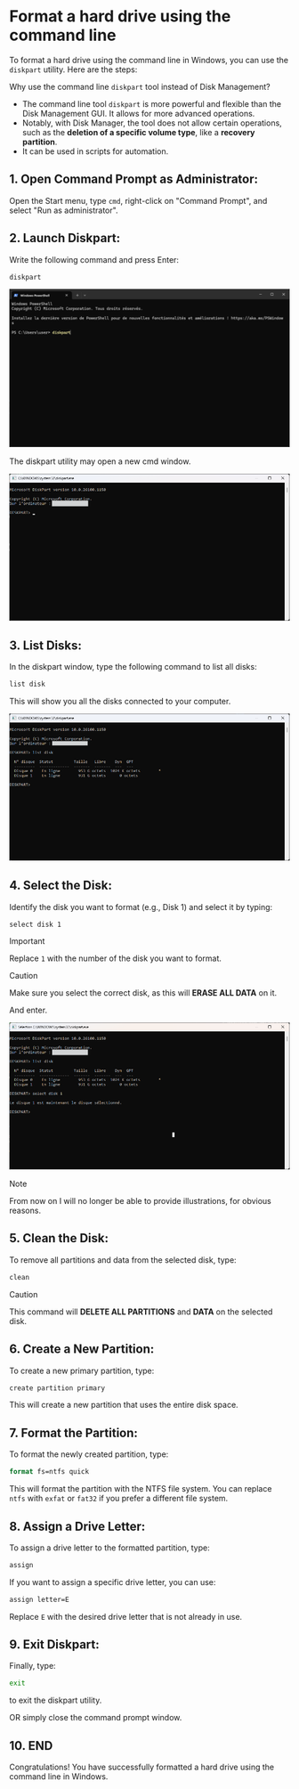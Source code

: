 
# Format a hard drive using the command line

To format a hard drive using the command line in Windows, you can use the `diskpart` utility. Here are the steps:

Why use the command line `diskpart` tool instead of Disk Management?
- The command line tool `diskpart` is more powerful and flexible than the Disk Management GUI. It allows for more advanced operations.
- Notably, with Disk Manager, the tool does not allow certain operations, such as the **deletion of a specific volume type**, like a **recovery partition**.
- It can be used in scripts for automation.


## 1. **Open Command Prompt as Administrator**:
Open the Start menu, type `cmd`, right-click on "Command Prompt", and select "Run as administrator".


## 2. **Launch Diskpart**:
Write the following command and press Enter:

```cmd
diskpart
```

![Diskpart Command](./diskpart_command.png)

The diskpart utility may open a new cmd window.

![Diskpart Window](./diskpart_opened.png)



## 3. **List Disks**:
In the diskpart window, type the following command to list all disks:

```cmd
list disk
```
This will show you all the disks connected to your computer.

![Disk List](./list_disk.png)



## 4. **Select the Disk**:
Identify the disk you want to format (e.g., Disk 1) and select it by typing:

```cmd
select disk 1
```

> [!IMPORTANT]
> Replace `1` with the number of the disk you want to format.

> [!CAUTION]
> Make sure you select the correct disk, as this will **ERASE ALL DATA** on it.

And enter.

![Select Disk](./select_disk.png)



> [!NOTE]
> From now on I will no longer be able to provide illustrations, for obvious reasons.



## 5. **Clean the Disk**:
To remove all partitions and data from the selected disk, type:

```cmd
clean
```

> [!CAUTION]
> This command will **DELETE ALL PARTITIONS** and **DATA** on the selected disk.



## 6. **Create a New Partition**:
To create a new primary partition, type:

```cmd
create partition primary
```

This will create a new partition that uses the entire disk space.



## 7. **Format the Partition**:
To format the newly created partition, type:

```cmd
format fs=ntfs quick
```

This will format the partition with the NTFS file system. You can replace `ntfs` with `exfat` or `fat32` if you prefer a different file system.



## 8. **Assign a Drive Letter**:
To assign a drive letter to the formatted partition, type:

```cmd
assign
```

If you want to assign a specific drive letter, you can use:
```cmd
assign letter=E
```

Replace `E` with the desired drive letter that is not already in use.



## 9. **Exit Diskpart**:
Finally, type:

```cmd
exit
```

to exit the diskpart utility.

OR simply close the command prompt window.



## 10. **END**
Congratulations! You have successfully formatted a hard drive using the command line in Windows.